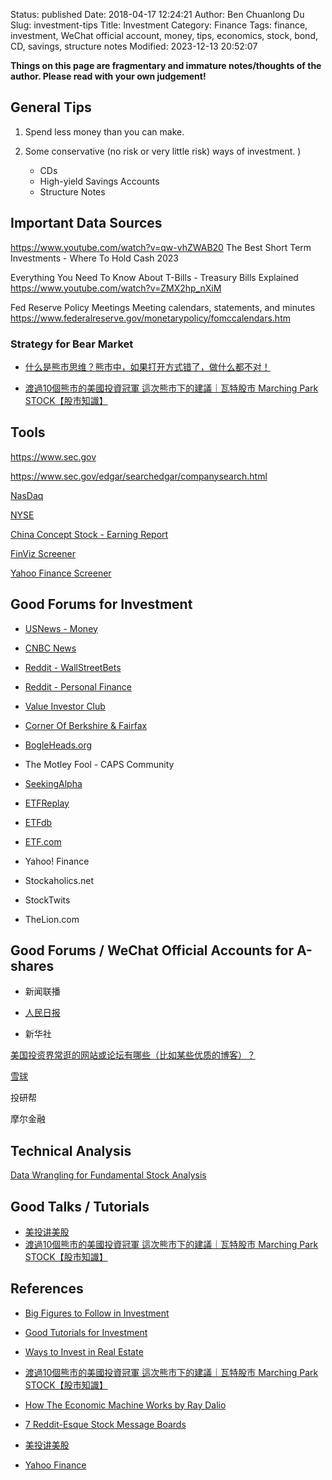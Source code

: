 Status: published
Date: 2018-04-17 12:24:21
Author: Ben Chuanlong Du
Slug: investment-tips
Title: Investment
Category: Finance
Tags: finance, investment, WeChat official account, money, tips, economics, stock, bond, CD, savings, structure notes
Modified: 2023-12-13 20:52:07

**Things on this page are fragmentary and immature notes/thoughts of the author. Please read with your own judgement!**

## General Tips 

1. Spend less money than you can make.

2. Some conservative (no risk or very little risk) ways of investment. 
)
    - CDs
    - High-yield Savings Accounts
    - Structure Notes

## Important Data Sources

https://www.youtube.com/watch?v=qw-vhZWAB20
The Best Short Term Investments - Where To Hold Cash 2023

Everything You Need To Know About T-Bills - Treasury Bills Explained
https://www.youtube.com/watch?v=ZMX2hp_nXiM

Fed Reserve Policy Meetings
Meeting calendars, statements, and minutes
https://www.federalreserve.gov/monetarypolicy/fomccalendars.htm

### Strategy for Bear Market

- [什么是熊市思维？熊市中，如果打开方式错了，做什么都不对！](https://www.youtube.com/watch?v=ja1509UzY2o)

- [渡過10個熊市的美國投資冠軍 這次熊市下的建議｜瓦特股市 Marching Park STOCK【股市知識】](https://www.youtube.com/watch?v=krMO0e9WhnI)

## Tools 

https://www.sec.gov

https://www.sec.gov/edgar/searchedgar/companysearch.html

[NasDaq](https://www.nasdaq.com/)

[NYSE](https://www.nyse.com/index)

[China Concept Stock - Earning Report](http://tech.sina.com.cn/focus/finance_report/)

[FinViz Screener](https://finviz.com/screener.ashx)

[Yahoo Finance Screener](https://finance.yahoo.com/screener)


## Good Forums for Investment

- [USNews - Money](https://money.usnews.com/investing?int=top_nav_Investing)

- [CNBC News](https://www.cnbc.com/)

- [Reddit - WallStreetBets](https://www.reddit.com/r/wallstreetbets/)

- [Reddit - Personal Finance](https://www.reddit.com/r/personalfinance/)

- [Value Investor Club](https://valueinvestorsclub.com/)

- [Corner Of Berkshire & Fairfax](https://thecobf.com/)

- [BogleHeads.org](https://www.bogleheads.org/forum/index.php)

- The Motley Fool - CAPS Community

- [SeekingAlpha](https://seekingalpha.com/)

- [ETFReplay](https://www.etfreplay.com/)

- [ETFdb](https://etfdb.com/)

- [ETF.com](https://www.etf.com/)

- Yahoo! Finance

- Stockaholics.net

- StockTwits

- TheLion.com

## Good Forums / WeChat Official Accounts for A-shares

- 新闻联播

- [人民日报](https://cn.chinadaily.com.cn/)

- 新华社

[美国投资界常逛的网站或论坛有哪些（比如某些优质的博客）？](https://www.zhihu.com/question/62023711)


[雪球](https://xueqiu.com/)

投研帮

摩尔金融

## Technical Analysis

[Data Wrangling for Fundamental Stock Analysis](https://alpha2phi.medium.com/data-wrangling-for-fundamental-stock-analysis-d9f5a3d36056)

## Good Talks / Tutorials

- [美投讲美股](https://www.youtube.com/channel/UCBUH38E0ngqvmTqdchWunwQ)
- [渡過10個熊市的美國投資冠軍 這次熊市下的建議｜瓦特股市 Marching Park STOCK【股市知識】](https://www.youtube.com/watch?v=krMO0e9WhnI)

## References

- [Big Figures to Follow in Investment](https://www.legendu.net/misc/blog/big-figures-to-follow-in-investment)

- [Good Tutorials for Investment](https://www.legendu.net/misc/blog/good-tutorials-for-investment)

- [Ways to Invest in Real Estate]( https://www.legendu.net/misc/blog/ways-to-invest-in-real-estate )

- [渡過10個熊市的美國投資冠軍 這次熊市下的建議｜瓦特股市 Marching Park STOCK【股市知識】](https://www.youtube.com/watch?v=krMO0e9WhnI)

- [How The Economic Machine Works by Ray Dalio](https://www.youtube.com/watch?v=PHe0bXAIuk0)

- [7 Reddit-Esque Stock Message Boards](https://money.usnews.com/investing/stock-market-news/slideshows/reddit-esque-stock-market-forums)

- [美投讲美股](https://www.youtube.com/channel/UCBUH38E0ngqvmTqdchWunwQ)

- [Yahoo Finance](https://finance.yahoo.com/news/)

